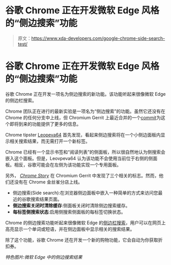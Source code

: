 # 谷歌 Chrome 正在开发微软 Edge 风格的“侧边搜索”功能

> 原文：<https://www.xda-developers.com/google-chrome-side-search-test/>

# 谷歌 Chrome 正在开发微软 Edge 风格的“侧边搜索”功能

谷歌 Chrome 正在开发一项名为侧边搜索的新功能。该功能听起来很像微软 Edge 的侧边栏搜索。

Chrome 团队正在进行的最新实验是一项名为“侧边搜索”的功能。虽然它还没有在 Chrome 的任何分支中上线，但 Chromium Gerrit 上最近合并的一个[commit](https://chromium-review.googlesource.com/c/chromium/src/+/3174437)为这个即将到来的功能提供了更多的信息。

Chrome tipster [Leopeva64](https://twitter.com/Leopeva64/status/1440571066741526537) 首先发现，看起来侧边搜索将在一个小侧边面板内显示相关搜索结果，而无需打开一个新标签。

Chrome 已经有一个显示书签和“阅读列表”的侧面板，所以很自然地认为侧搜索会嵌入这个面板。但是，Leovpeva64 认为该功能不会使用当前位于右侧的侧面板。相反，谷歌可能会在左侧为该功能实现一个专用面板。

另外， [*Chrome Story*](https://www.chromestory.com/2021/09/chrome-side-search/) 在 Chromium Gerrit 中发现了三个相关的标志。然而，他们还没有在 Chrome 金丝雀分店上线。

*   侧边搜索(Side search):在浏览器侧边面板中嵌入一种简单的方式来访问您最近的谷歌搜索结果页面。
*   **侧边搜索关闭时清除缓存**:侧面板关闭时清除侧边搜索缓存。
*   **每标签侧搜索状态**:启用侧搜索侧面板的每标签切换状态。

Chrome 的侧边搜索功能听起来很像微软 Edge 的[侧边栏搜索](https://techcommunity.microsoft.com/t5/articles/introducing-sidebar-search-in-microsoft-edge/m-p/1406242)，用户可以在网页上高亮显示一个单词或短语，并在侧边面板中显示相关的搜索结果。

除了这个功能，谷歌 Chrome 还在开发一个新的购物功能，它会自动为你获取折扣券。

*特色图片:微软 Edge 中的侧边搜索结果*